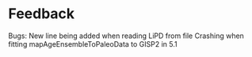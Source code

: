 # Feedback

Bugs:
New line being added when reading LiPD from file
Crashing when fitting mapAgeEnsembleToPaleoData to GISP2 in 5.1